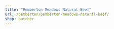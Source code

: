 ```yaml
---
title: "Pemberton Meadows Natural Beef"
url: /pemberton/pemberton-meadows-natural-beef/
shop: butcher
---
```


